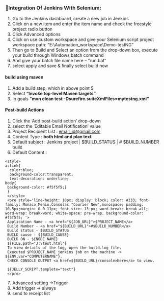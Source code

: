 ### :dart:Integration Of Jenkins With Selenium: <br> 
1. Go to the Jenkins dashboard, create a new job in Jenkins
2. Click on a new item and enter the item name and check the freestyle project radio button
3. Click Advanced options
4. Click on use custom workspace and give your Selenium script project workspace path: “E:\Automation_workspace\Demo-testNG”
5. Then go to Build and Select an option from the drop-down box, execute your build through Windows batch command
6. And give your batch file name here – “run.bat”
7. select apply and save & finally select build now
#### build using maven ####
1. Add a build step, which in above point 5
2. Select **“Invoke top-level Maven targets”**
3. In goals **"mvn clean test -Dsurefire.suiteXmlFiles=mytestng.xml"**
#### Post-build Actions ####
1. Click the ‘Add post-build action’ drop-down
2. select the ‘Editable Email Notification’ value
3. Project Recipient List : email_id@gmail.com
4. Content  Type : **both html and plan text**
5. Default subject : Jenkins project | $BUILD_STATUS | # $BUILD_NUMBER build
6. Default Content :
```
<style>
a:link{
  color:blue;
  background-color:transparent;
  text-decoration: underline;
body{
 background-color: #f5f5f5;}
 }
 </style>
 <pre style='line-height: 10px; display: block; color: #333; font-family: Monaco,Menio,Consolas,"Courier New",monospace; padding: 10.5px;margin: 0 0 11px; font-size: 13 px; word-break: break-all; word-wrap: break-word; white-space: pre-wrap; background-color: #f5f5f5; '>
 Application Name - <a href="${JOB_URL}">$PROJECT_NAME</a>
 Build Number - <a href="${BUILD_URL}">#$BUILD_NUMBER</a>
 Build status - $BUILD_STATUS
 BUILD cause - ${BUILD_CAUSE}
 BUILD ON - ${NODE_NAME} 
 ${FILE,path="J:\test.html"}
 To view details of the log, open the build.log file.
 Executed $PROJECT_NAME jenkins job on the machine -> ${ENV,var="COMPUTERNAME"}.
 CHECK CONSOLE OUTPUT <a href=${BUILD_URL}/console>here</a> to view.
 
 ${JELLY_SCRIPT,templete="text"}
 </pre>
```
7. Advanced setting ->Trigger
8. Add trigger -> always 
9. send to receipt list
